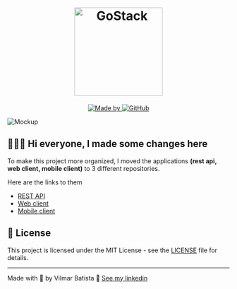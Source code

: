 <h1 align="center">
	<img alt="GoStack" src="https://res.cloudinary.com/vilmarbatista/image/upload/v1614284469/Development/GoBarber/logo_digivp.svg" width="200px" />
</h1>

<p align="center">
	<a href="https://www.linkedin.com/in/vilmarbatista/" target="_blank" rel="noopener noreferrer">
		<img alt="Made by" src="https://img.shields.io/static/v1?label=made%20by&message=Vilmar&color=%23FF9000">
	</a>
	<a href="https://github.com/vilmarsitiodigital/gobarber/blob/main/LICENSE">
		<img alt="GitHub" src="https://img.shields.io/github/license/vilmarsitiodigital/gobarber?color=%23FF9000">
	</a>
</p>

<img alt="Mockup" src="https://res.cloudinary.com/vilmarbatista/image/upload/v1614283587/Development/GoBarber/mockup_ocggit_wukilg.png">

## 👨🏻‍💻 Hi everyone, I made some changes here

To make this project more organized, I moved the applications **(rest api, web client, mobile client)** to 3 different repositories.

Here are the links to them

- [REST API](https://github.com/vilmarsitiodigital/gobarber-api)
- [Web client](https://github.com/vilmarsitiodigital/gobarber-web)
- [Mobile client](https://github.com/vilmarsitiodigital/gobarber-mobile)

## 📝 License

This project is licensed under the MIT License - see the [LICENSE](LICENSE) file for details.

---

Made with 💚 by Vilmar Batista 🤝 [See my linkedin](https://www.linkedin.com/in/vilmarbatista/)
